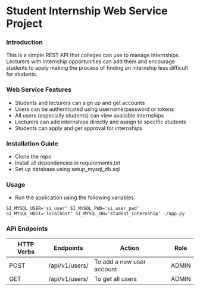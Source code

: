 # Student Internship Web Service Project

### Introduction
This is a simple REST API that colleges can use to manage internships. Lecturers with internship opportunities can add them and encourage students to apply making the process of finding an internship less difficult for students.

### Web Service Features
* Students and lecturers can sign up and get accounts
* Users can be authenticated using username/password or tokens
* All users (especially students) can view available internships
* Lecturers can add internships directly and assign to specific students
* Students can apply and get approval for internships

### Installation Guide
* Clone the repo
* Install all dependencies in requirements.txt
* Set up database using setup_mysql_db.sql

### Usage
* Run the application using the following variables.

`SI_MYSQL_USER='si_user' SI_MYSQL_PWD='si_user_pwd' SI_MYSQL_HOST='localhost' SI_MYSQL_DB='student_internship' ./app.py`

### API Endpoints
| HTTP Verbs | Endpoints | Action | Role
| --- | --- | --- | --- |
| POST | /api/v1/users/ | To add a new user account | ADMIN
| GET | /api/v1/users/ | To get all users | ADMIN
